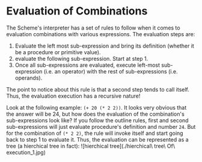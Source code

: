 # Evaluation of Combinations
The Scheme's interpreter has a set of rules to
follow when it comes to evaluation combinations with
various expressions. The evaluation steps are:
1. Evaluate the left most sub-expression and bring its
   definition (whether it be a procedure or primitive
   value).
2. evaluate the following sub-expression. Start at step 1.
3. Once all sub-expressions are evaluated, execute
   left-most sub-expression (i.e. an operator) with the
   rest of sub-expressions (i.e. operands).

The point to notice about this rule is that a second
step tends to call itself. Thus, the evaluation
execution has a recursive nature!

Look at the following example: `(+ 20 (* 2 2))`. It
looks very obvious that the answer will be 24, but how
does the evaluation of the combination's
sub-expressions look like? If you follow the outline
rules, first and second sub-expressions will just
evaluate procedure's definition and number `24`. But
for the combination of `(* 2 2)`, the rule will invoke
itself and start going back to step 1 to evaluate it.
Thus, the evaluation can be represented as a tree (a
hierchical tree in fact):
![hierchical tree](./hierchical\ tree\ Of\ execution_1.jpg)
